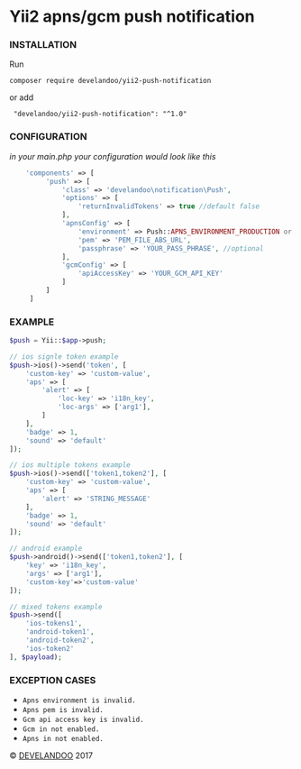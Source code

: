 Yii2 apns/gcm push notification 
=================

### INSTALLATION
Run
```
composer require develandoo/yii2-push-notification
```
or add
```
 "develandoo/yii2-push-notification": "^1.0"
```

### CONFIGURATION

*in your main.php your configuration would look like this*

```php
    'components' => [
         'push' => [
             'class' => 'develandoo\notification\Push',
             'options' => [
                 'returnInvalidTokens' => true //default false
             ],
             'apnsConfig' => [
                 'environment' => Push::APNS_ENVIRONMENT_PRODUCTION or Push::APNS_ENVIRONMENT_SANDBOX,
                 'pem' => 'PEM_FILE_ABS_URL',
                 'passphrase' => 'YOUR_PASS_PHRASE', //optional
             ],
             'gcmConfig' => [
                 'apiAccessKey' => 'YOUR_GCM_API_KEY'
             ]
         ]
     ]
```

### EXAMPLE

```php
$push = Yii::$app->push;

// ios signle token example
$push->ios()->send('token', [
    'custom-key' => 'custom-value',
    'aps' => [
        'alert' => [
            'loc-key' => 'i18n_key',
            'loc-args' => ['arg1'],
        ]
    ],
    'badge' => 1,
    'sound' => 'default'
]);

// ios multiple tokens example
$push->ios()->send(['token1,token2'], [
    'custom-key' => 'custom-value',
    'aps' => [
        'alert' => 'STRING_MESSAGE'
    ],
    'badge' => 1,
    'sound' => 'default'
]);

// android example
$push->android()->send(['token1,token2'], [
    'key' => 'i18n_key',
    'args' => ['arg1'],
    'custom-key'=>'custom-value'
]);

// mixed tokens example
$push->send([
    'ios-tokens1',
    'android-token1',
    'android-token2',
    'ios-token2'
], $payload);
```

### EXCEPTION CASES

- `Apns environment is invalid.`
- `Apns pem is invalid.`
- `Gcm api access key is invalid.`
- `Gcm in not enabled.`
- `Apns in not enabled.`

© [DEVELANDOO](http://develandoo.com) 2017
